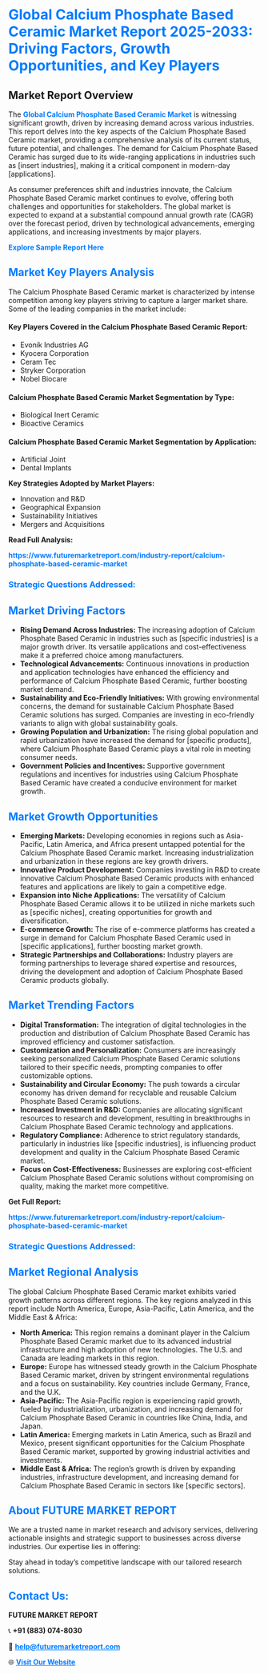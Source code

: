 <h1 style="color: #007BFF;">Global Calcium Phosphate Based Ceramic Market Report 2025-2033: Driving Factors, Growth Opportunities, and Key Players</h1>

<section id="overview">
<h2>Market Report Overview</h2>
<p>The <a href="https://www.futuremarketreport.com/industry-report/calcium-phosphate-based-ceramic-market" style="color: #007BFF; text-decoration: none;"><strong>Global Calcium Phosphate Based Ceramic Market</strong></a> is witnessing significant growth, driven by increasing demand across various industries. This report delves into the key aspects of the Calcium Phosphate Based Ceramic market, providing a comprehensive analysis of its current status, future potential, and challenges. The demand for Calcium Phosphate Based Ceramic has surged due to its wide-ranging applications in industries such as [insert industries], making it a critical component in modern-day [applications].</p>
<p>As consumer preferences shift and industries innovate, the Calcium Phosphate Based Ceramic market continues to evolve, offering both challenges and opportunities for stakeholders. The global market is expected to expand at a substantial compound annual growth rate (CAGR) over the forecast period, driven by technological advancements, emerging applications, and increasing investments by major players.</p>
</section>

<section id="overview">
<p><a href="https://www.futuremarketreport.com/request-sample/reportId=114497" style="color: #007BFF; text-decoration: none;"><strong>Explore Sample Report Here</strong></a></p>
</section>

<section id="key-players">
<h2 style="color: #007BFF;">Market Key Players Analysis</h2>
<p>The Calcium Phosphate Based Ceramic market is characterized by intense competition among key players striving to capture a larger market share. Some of the leading companies in the market include:</p>
<h4>Key Players Covered in the Calcium Phosphate Based Ceramic Report:</h4>
<ul><li>Evonik Industries AG</li><li>Kyocera Corporation</li><li>Ceram Tec</li><li>Stryker Corporation</li><li>Nobel Biocare</li></ul>
<h4>Calcium Phosphate Based Ceramic Market Segmentation by Type:</h4>
<ul><li>Biological Inert Ceramic</li><li>Bioactive Ceramics</li></ul>

<h4>Calcium Phosphate Based Ceramic Market Segmentation by Application:</h4>
<ul><li>Artificial Joint</li><li>Dental Implants</li></ul>
<p><strong>Key Strategies Adopted by Market Players:</strong></p>
<ul>
<li>Innovation and R&D</li>
<li>Geographical Expansion</li>
<li>Sustainability Initiatives</li>
<li>Mergers and Acquisitions</li>
</ul>
</section>

<section>
<p><strong>Read Full Analysis: </strong></p><a href="https://www.futuremarketreport.com/industry-report/calcium-phosphate-based-ceramic-market" style="color: #007BFF; text-decoration: none;"><strong>https://www.futuremarketreport.com/industry-report/calcium-phosphate-based-ceramic-market</strong></a>
<h3 style="color: #007BFF;">Strategic Questions Addressed:</h3>
</section>

<section id="driving-factors">
<h2 style="color: #007BFF;">Market Driving Factors</h2>
<ul>
<li><strong>Rising Demand Across Industries:</strong> The increasing adoption of Calcium Phosphate Based Ceramic in industries such as [specific industries] is a major growth driver. Its versatile applications and cost-effectiveness make it a preferred choice among manufacturers.</li>
<li><strong>Technological Advancements:</strong> Continuous innovations in production and application technologies have enhanced the efficiency and performance of Calcium Phosphate Based Ceramic, further boosting market demand.</li>
<li><strong>Sustainability and Eco-Friendly Initiatives:</strong> With growing environmental concerns, the demand for sustainable Calcium Phosphate Based Ceramic solutions has surged. Companies are investing in eco-friendly variants to align with global sustainability goals.</li>
<li><strong>Growing Population and Urbanization:</strong> The rising global population and rapid urbanization have increased the demand for [specific products], where Calcium Phosphate Based Ceramic plays a vital role in meeting consumer needs.</li>
<li><strong>Government Policies and Incentives:</strong> Supportive government regulations and incentives for industries using Calcium Phosphate Based Ceramic have created a conducive environment for market growth.</li>
</ul>
</section>

<section id="growth-opportunities">
<h2 style="color: #007BFF;">Market Growth Opportunities</h2>
<ul>
<li><strong>Emerging Markets:</strong> Developing economies in regions such as Asia-Pacific, Latin America, and Africa present untapped potential for the Calcium Phosphate Based Ceramic market. Increasing industrialization and urbanization in these regions are key growth drivers.</li>
<li><strong>Innovative Product Development:</strong> Companies investing in R&D to create innovative Calcium Phosphate Based Ceramic products with enhanced features and applications are likely to gain a competitive edge.</li>
<li><strong>Expansion into Niche Applications:</strong> The versatility of Calcium Phosphate Based Ceramic allows it to be utilized in niche markets such as [specific niches], creating opportunities for growth and diversification.</li>
<li><strong>E-commerce Growth:</strong> The rise of e-commerce platforms has created a surge in demand for Calcium Phosphate Based Ceramic used in [specific applications], further boosting market growth.</li>
<li><strong>Strategic Partnerships and Collaborations:</strong> Industry players are forming partnerships to leverage shared expertise and resources, driving the development and adoption of Calcium Phosphate Based Ceramic products globally.</li>
</ul>
</section>

<section id="trending-factors">
<h2 style="color: #007BFF;">Market Trending Factors</h2>
<ul>
<li><strong>Digital Transformation:</strong> The integration of digital technologies in the production and distribution of Calcium Phosphate Based Ceramic has improved efficiency and customer satisfaction.</li>
<li><strong>Customization and Personalization:</strong> Consumers are increasingly seeking personalized Calcium Phosphate Based Ceramic solutions tailored to their specific needs, prompting companies to offer customizable options.</li>
<li><strong>Sustainability and Circular Economy:</strong> The push towards a circular economy has driven demand for recyclable and reusable Calcium Phosphate Based Ceramic solutions.</li>
<li><strong>Increased Investment in R&D:</strong> Companies are allocating significant resources to research and development, resulting in breakthroughs in Calcium Phosphate Based Ceramic technology and applications.</li>
<li><strong>Regulatory Compliance:</strong> Adherence to strict regulatory standards, particularly in industries like [specific industries], is influencing product development and quality in the Calcium Phosphate Based Ceramic market.</li>
<li><strong>Focus on Cost-Effectiveness:</strong> Businesses are exploring cost-efficient Calcium Phosphate Based Ceramic solutions without compromising on quality, making the market more competitive.</li>
</ul>
</section>

<section>
<p><strong>Get Full Report: </strong></p><a href="https://www.futuremarketreport.com/industry-report/calcium-phosphate-based-ceramic-market" style="color: #007BFF; text-decoration: none;"><strong>https://www.futuremarketreport.com/industry-report/calcium-phosphate-based-ceramic-market</strong></a>
<h3 style="color: #007BFF;">Strategic Questions Addressed:</h3>
</section>


<section id="regional-analysis">
<h2 style="color: #007BFF;">Market Regional Analysis</h2>
<p>The global Calcium Phosphate Based Ceramic market exhibits varied growth patterns across different regions. The key regions analyzed in this report include North America, Europe, Asia-Pacific, Latin America, and the Middle East & Africa:</p>
<ul>
<li><strong>North America:</strong> This region remains a dominant player in the Calcium Phosphate Based Ceramic market due to its advanced industrial infrastructure and high adoption of new technologies. The U.S. and Canada are leading markets in this region.</li>
<li><strong>Europe:</strong> Europe has witnessed steady growth in the Calcium Phosphate Based Ceramic market, driven by stringent environmental regulations and a focus on sustainability. Key countries include Germany, France, and the U.K.</li>
<li><strong>Asia-Pacific:</strong> The Asia-Pacific region is experiencing rapid growth, fueled by industrialization, urbanization, and increasing demand for Calcium Phosphate Based Ceramic in countries like China, India, and Japan.</li>
<li><strong>Latin America:</strong> Emerging markets in Latin America, such as Brazil and Mexico, present significant opportunities for the Calcium Phosphate Based Ceramic market, supported by growing industrial activities and investments.</li>
<li><strong>Middle East & Africa:</strong> The region’s growth is driven by expanding industries, infrastructure development, and increasing demand for Calcium Phosphate Based Ceramic in sectors like [specific sectors].</li>
</ul>
</section>

<footer>
<h2 style="color: #007BFF;">About FUTURE MARKET REPORT</h2>
<p>We are a trusted name in market research and advisory services, delivering actionable insights and strategic support to businesses across diverse industries. Our expertise lies in offering:</p>

<p>Stay ahead in today’s competitive landscape with our tailored research solutions.</p>

<h2 style="color: #007BFF;">Contact Us:</h2>
<p><strong>FUTURE MARKET REPORT</strong></p>
<p>📞 <strong>+91 (883) 074-8030</strong></p>
<p>📧 <strong><a href="mailto:help@futuremarketreport.com" style="color: #007BFF;">help@futuremarketreport.com</a></strong></p>
<p>🌐 <strong><a href="https://www.futuremarketreport.com/" style="color: #007BFF;">Visit Our Website</a></strong></p>
</footer>